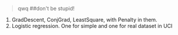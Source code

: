 > qwq
##don't be stupid!
1. GradDescent, ConjGrad, LeastSquare, with Penalty in them.
2. Logistic regression. One for simple and one for real dataset in UCI
